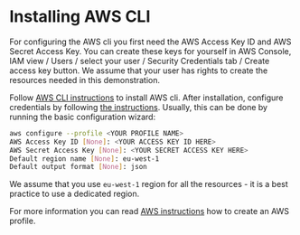 # Installing AWS CLI

For configuring the AWS cli you first need the AWS Access Key ID and AWS Secret Access Key. You can create these keys for yourself in AWS Console, IAM view / Users / select your user / Security Credentials tab / Create access key button. We assume that your user has rights to create the resources needed in this demonstration. 

Follow [AWS CLI instructions](https://docs.aws.amazon.com/cli/latest/userguide/install-cliv2.html) to install AWS cli. After installation, configure credentials by following [the instructions](https://docs.aws.amazon.com/cli/latest/userguide/cli-configure-quickstart.html). Usually, this can be done by running the basic configuration wizard:

```bash
aws configure --profile <YOUR PROFILE NAME>
AWS Access Key ID [None]: <YOUR ACCESS KEY ID HERE>
AWS Secret Access Key [None]: <YOUR SECRET ACCESS KEY HERE>
Default region name [None]: eu-west-1
Default output format [None]: json
```

We assume that you use `eu-west-1` region for all the resources - it is a best practice to use a dedicated region.

For more information you can read [AWS instructions](https://docs.aws.amazon.com/cli/latest/userguide/cli-configure-profiles.html) how to create an AWS profile.
